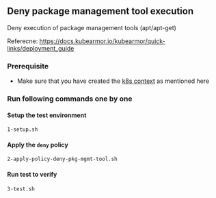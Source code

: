## Deny package management tool execution

Deny execution of package management tools (apt/apt-get)

Referecne: https://docs.kubearmor.io/kubearmor/quick-links/deployment_guide

### Prerequisite
- Make sure that you have created the [k8s context](../README.md) as mentioned here

### Run following commands one by one 
#### Setup the test environment
```
1-setup.sh
```

#### Apply the `deny` policy
```
2-apply-policy-deny-pkg-mgmt-tool.sh
```
#### Run test to verify
```
3-test.sh
```
